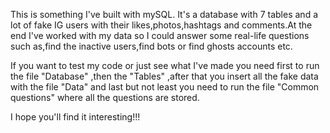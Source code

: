 This is something I've built with mySQL. It's a database with 7 tables and a lot of fake IG users with their likes,photos,hashtags and comments.At the end I've worked with my data so I could answer some real-life questions such as,find the inactive users,find bots or find ghosts accounts etc.

If you want to test my code or just see what I've made you need first to run  the file "Database" ,then the "Tables" ,after that you insert all the fake data with the file "Data" and last but not least you need to run the file "Common questions" where all the questions are stored.

I hope you'll find it interesting!!!

